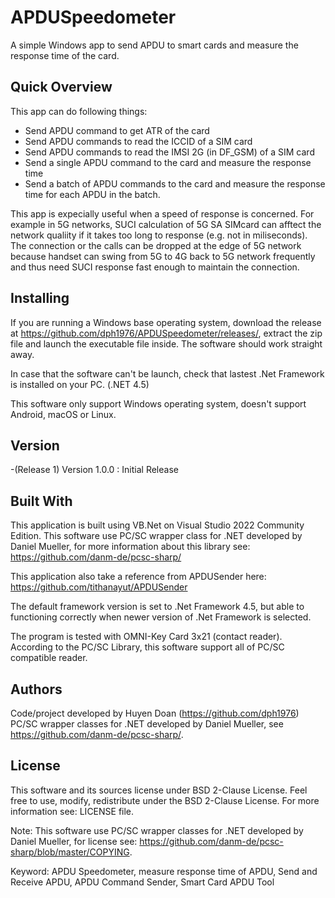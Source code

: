# APDUSpeedometer
A simple Windows app to send APDU to smart cards and measure the response time of the card.

## Quick Overview
This app can do following things:
- Send APDU command to get ATR of the card
- Send APDU commands to read the ICCID of a SIM card
- Send APDU commands to read the IMSI 2G (in DF_GSM) of a SIM card
- Send a single APDU command to the card and measure the response time
- Send a batch of APDU commands to the card and measure the response time for each APDU in the batch.

This app is expecially useful when a speed of response is concerned. For example in 5G networks, SUCI calculation of 5G SA SIMcard can afftect the network qualiity if it takes too long to response (e.g. not in miliseconds). The connection or the calls can be dropped at the edge of 5G network because handset can swing from 5G to 4G back to 5G network frequently and thus need SUCI response fast enough to maintain the connection.

## Installing
If you are running a Windows base operating system, download the release at https://github.com/dph1976/APDUSpeedometer/releases/, extract the zip file and launch the executable file inside. The software should work straight away.

In case that the software can't be launch, check that lastest .Net Framework is installed on your PC. (.NET 4.5)

This software only support Windows operating system, doesn't support Android, macOS or Linux.

## Version
-(Release 1) Version 1.0.0 : Initial Release  

## Built With
This application is built using VB.Net on Visual Studio 2022 Community Edition. This software use PC/SC wrapper class for .NET developed by Daniel Mueller, for more information about this library see: https://github.com/danm-de/pcsc-sharp/

This application also take a reference from APDUSender here: https://github.com/tithanayut/APDUSender

The default framework version is set to .Net Framework 4.5, but able to functioning correctly when newer version of .Net Framework is selected.

The program is tested with OMNI-Key Card 3x21 (contact reader).
According to the PC/SC Library, this software support all of PC/SC compatible reader.

## Authors
Code/project developed by Huyen Doan (https://github.com/dph1976)
PC/SC wrapper classes for .NET developed by Daniel Mueller, see https://github.com/danm-de/pcsc-sharp/.

## License
This software and its sources license under BSD 2-Clause License. Feel free to use, modify, redistribute under the BSD 2-Clause License. For more information see: LICENSE file.

Note: This software use PC/SC wrapper classes for .NET developed by Daniel Mueller, for license see: https://github.com/danm-de/pcsc-sharp/blob/master/COPYING.

Keyword: APDU Speedometer, measure response time of APDU, Send and Receive APDU, APDU Command Sender, Smart Card APDU Tool

